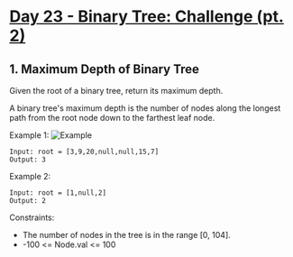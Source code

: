 #  [Day 23 - Binary Tree: Challenge (pt. 2)](https://leetcode.com/explore/learn/card/data-structure-tree/17/solve-problems-recursively/)

## 1. Maximum Depth of Binary Tree

Given the root of a binary tree, return its maximum depth.

A binary tree's maximum depth is the number of nodes along the longest path from the root node down to the farthest leaf node.

Example 1:
![Example](https://assets.leetcode.com/uploads/2020/11/26/tmp-tree.jpg)

```
Input: root = [3,9,20,null,null,15,7]
Output: 3
```

Example 2:

```
Input: root = [1,null,2]
Output: 2
```

Constraints:

* The number of nodes in the tree is in the range [0, 104].
* -100 <= Node.val <= 100
